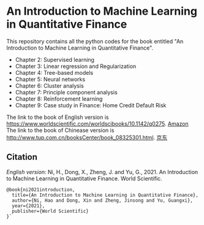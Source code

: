 # An Introduction to Machine Learning in Quantitative Finance

This repository contains all the python codes for the book entitled "An Introduction to Machine Learning in Quantitative Finance".

* Chapter 2: Supervised learning
* Chapter 3: Linear regression and Regularization
* Chapter 4: Tree-based models
* Chapter 5: Neural networks
* Chapter 6: Cluster analysis
* Chapter 7: Principle component analysis
* Chapter 8: Reinforcement learning
* Chapter 9: Case study in Finance: Home Credit Default Risk  

The link to the book of English version is https://www.worldscientific.com/worldscibooks/10.1142/q0275. [Amazon](https://www.amazon.co.uk/Introduction-Machine-Learning-Quantitative-Finance/dp/1786349647)  
The link to the book of Chinease version is http://www.tup.com.cn/booksCenter/book_08325301.html. [京东](https://item.jd.com/10026061863315.html)

## Citation
*English version*:
Ni, H., Dong, X., Zheng, J. and Yu, G., 2021. An Introduction to Machine Learning in Quantitative Finance. World Scientific.

```
@book{ni2021introduction,
  title={An Introduction to Machine Learning in Quantitative Finance},
  author={Ni, Hao and Dong, Xin and Zheng, Jinsong and Yu, Guangxi},
  year={2021},
  publisher={World Scientific}
}`
```
